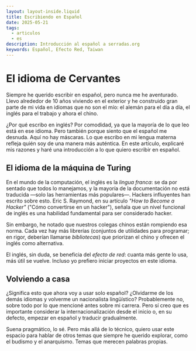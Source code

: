 ```yaml
---
layout: layout-inside.liquid
title: Escribiendo en Español
date: 2025-05-21
tags: 
  - articulos
  - es
description: Introducción al español a serradas.org
keywords: Español, Efecto Red, Taiwan
---
```


# El idioma de Cervantes

Siempre he querido escribir en español, pero nunca me he aventurado. Llevo alrededor de 10 años viviendo en el exterior y he construido gran parte de mi vida en idiomas que no son el mío: el alemán para el día a día, el inglés para el trabajo y ahora el chino.  

¿Por qué escribo en inglés? Por comodidad, ya que la mayoría de lo que leo está en ese idioma. Pero también porque siento que el español me desnuda. Aquí no hay máscaras. Lo que escribo en mi lengua materna refleja quién soy de una manera más auténtica. En este artículo, explicaré mis razones y haré una introducción a lo que quiero escribir en español.  


## El idioma de la máquina de Turing 

En el mundo de la computación, el inglés es la *lingua franca*: se da por sentado que todos lo manejamos, y la mayoría de la documentación no está traducida —solo las herramientas más populares—. Hackers influyentes han escrito sobre esto. Eric S. Raymond, en su artículo *"How to Become a Hacker"* ("Cómo convertirse en un hacker"), señala que un nivel funcional de inglés es una habilidad fundamental para ser considerado hacker.  

Sin embargo, he notado que nuestros colegas chinos están rompiendo esa norma. Cada vez hay más librerías (conjuntos de utilidades para programar; en rigor, deberían llamarse *bibliotecas*) que priorizan el chino y ofrecen el inglés como alternativa.  

El inglés, sin duda, se beneficia del *efecto de red*: cuanta más gente lo usa, más útil se vuelve. Incluso yo prefiero iniciar proyectos en este idioma.  


## Volviendo a casa

¿Significa esto que ahora voy a usar solo español? ¿Olvidarme de los demás idiomas y volverme un nacionalista lingüístico? Probablemente no, sobre todo por lo que mencioné antes sobre mi carrera. Pero sí creo que es importante considerar la internacionalización desde el inicio o, en su defecto, empezar en español y traducir gradualmente.  

Suena pragmático, lo sé. Pero más allá de lo técnico, quiero usar este espacio para hablar de otros temas que siempre he querido explorar, como el budismo y el anarquismo. Temas que merecen palabras propias.  
